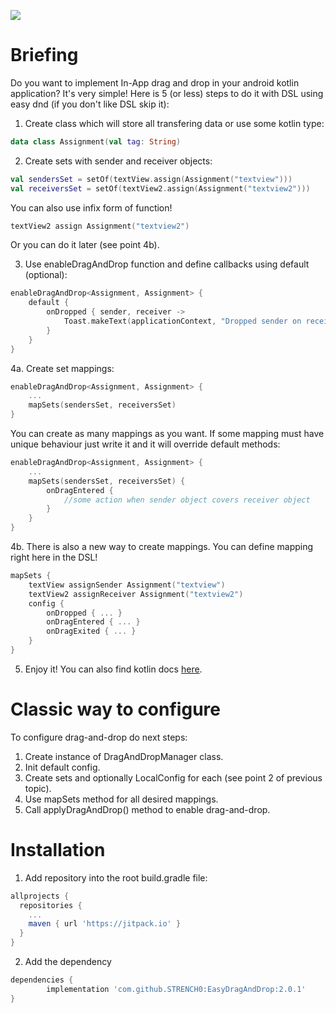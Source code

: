 [![](https://jitpack.io/v/STRENCH0/EasyDragAndDrop.svg)](https://jitpack.io/#STRENCH0/EasyDragAndDrop)
# Briefing
Do you want to implement In-App drag and drop in your android kotlin application? It's very simple! Here is 5 (or less) steps to do it with DSL using easy dnd (if you don't like DSL skip it):
1. Create class which will store all transfering data or use some kotlin type:
```kotlin
data class Assignment(val tag: String)
```
2. Create sets with sender and receiver objects:
```kotlin
val sendersSet = setOf(textView.assign(Assignment("textview")))
val receiversSet = setOf(textView2.assign(Assignment("textview2")))
```
You can also use infix form of function!
```kotlin
textView2 assign Assignment("textview2")
```
Or you can do it later (see point 4b).

3. Use enableDragAndDrop function and define callbacks using default (optional):
```kotlin
enableDragAndDrop<Assignment, Assignment> {
    default {
        onDropped { sender, receiver ->
            Toast.makeText(applicationContext, "Dropped sender on receiver", Toast.LENGTH_SHORT).show()
        }
    }
}
```
4a. Create set mappings:
```kotlin
enableDragAndDrop<Assignment, Assignment> {
    ...
    mapSets(sendersSet, receiversSet)
}
```
You can create as many mappings as you want. If some mapping must have unique behaviour just write it and it will override default methods:
```kotlin
enableDragAndDrop<Assignment, Assignment> {
    ...
    mapSets(sendersSet, receiversSet) {
        onDragEntered {
            //some action when sender object covers receiver object
        }
    }
}
```
4b. There is also a new way to create mappings. You can define mapping right here in the DSL!
```kotlin
mapSets {
    textView assignSender Assignment("textview")
    textView2 assignReceiver Assignment("textview2")
    config {
        onDropped { ... }
        onDragEntered { ... }
        onDragExited { ... }
    }
}
```
5. Enjoy it! You can also find kotlin docs [here](https://strench0.github.io/EasyDragAndDrop/).

# Classic way to configure
To configure drag-and-drop do next steps:
1. Create instance of DragAndDropManager class.
2. Init default config.
3. Create sets and optionally LocalConfig for each (see point 2 of previous topic).
4. Use mapSets method for all desired mappings.
5. Call applyDragAndDrop() method to enable drag-and-drop.

# Installation
1. Add repository into the root build.gradle file:
```groovy
allprojects {
  repositories {
    ...
    maven { url 'https://jitpack.io' }
  }
}
```
2. Add the dependency
```groovy
dependencies {
        implementation 'com.github.STRENCH0:EasyDragAndDrop:2.0.1'
}
```
